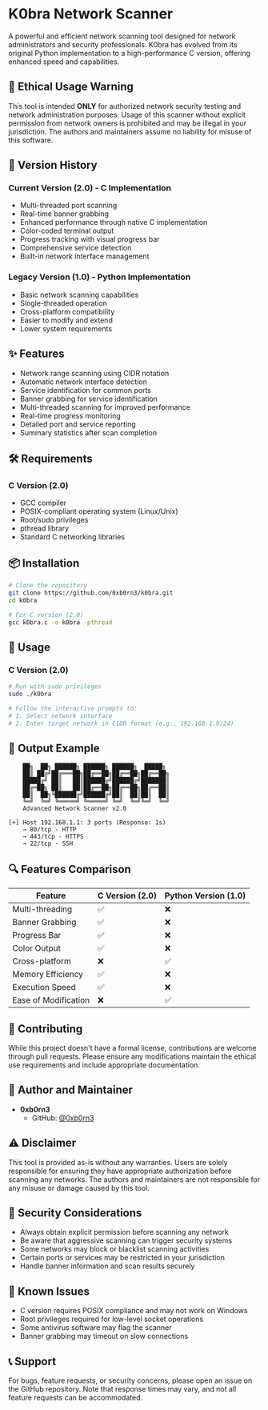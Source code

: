 # K0bra Network Scanner

A powerful and efficient network scanning tool designed for network administrators and security professionals. K0bra has evolved from its original Python implementation to a high-performance C version, offering enhanced speed and capabilities.

## 🚨 Ethical Usage Warning

This tool is intended **ONLY** for authorized network security testing and network administration purposes. Usage of this scanner without explicit permission from network owners is prohibited and may be illegal in your jurisdiction. The authors and maintainers assume no liability for misuse of this software.

## 🔄 Version History

### Current Version (2.0) - C Implementation
- Multi-threaded port scanning
- Real-time banner grabbing
- Enhanced performance through native C implementation
- Color-coded terminal output
- Progress tracking with visual progress bar
- Comprehensive service detection
- Built-in network interface management

### Legacy Version (1.0) - Python Implementation
- Basic network scanning capabilities
- Single-threaded operation
- Cross-platform compatibility
- Easier to modify and extend
- Lower system requirements

## ✨ Features

- Network range scanning using CIDR notation
- Automatic network interface detection
- Service identification for common ports
- Banner grabbing for service identification
- Multi-threaded scanning for improved performance
- Real-time progress monitoring
- Detailed port and service reporting
- Summary statistics after scan completion

## 🛠 Requirements

### C Version (2.0)
- GCC compiler
- POSIX-compliant operating system (Linux/Unix)
- Root/sudo privileges
- pthread library
- Standard C networking libraries

## 📦 Installation

```bash
# Clone the repository
git clone https://github.com/0xb0rn3/k0bra.git
cd k0bra

# For C version (2.0)
gcc k0bra.c -o k0bra -pthread

```

## 🚀 Usage

### C Version (2.0)
```bash
# Run with sudo privileges
sudo ./k0bra

# Follow the interactive prompts to:
# 1. Select network interface
# 2. Enter target network in CIDR format (e.g., 192.168.1.0/24)
```

## 🎯 Output Example

```
    ██╗  ██╗ ██████╗ ██████╗ ██████╗  █████╗ 
    ██║ ██╔╝██╔═══██╗██╔══██╗██╔══██╗██╔══██╗
    █████╔╝ ██║   ██║██████╔╝██████╔╝███████║
    ██╔═██╗ ██║   ██║██╔══██╗██╔══██╗██╔══██║
    ██║  ██╗╚██████╔╝██████╔╝██║  ██║██║  ██║
    ╚═╝  ╚═╝ ╚═════╝ ╚═════╝ ╚═╝  ╚═╝╚═╝  ╚═╝
    Advanced Network Scanner v2.0

[+] Host 192.168.1.1: 3 ports (Response: 1s)
    → 80/tcp - HTTP
    → 443/tcp - HTTPS
    → 22/tcp - SSH
```

## 🔍 Features Comparison

| Feature                  | C Version (2.0) | Python Version (1.0) |
|-------------------------|-----------------|---------------------|
| Multi-threading         | ✅              | ❌                  |
| Banner Grabbing         | ✅              | ❌                  |
| Progress Bar            | ✅              | ❌                  |
| Color Output            | ✅              | ❌                  |
| Cross-platform          | ❌              | ✅                  |
| Memory Efficiency       | ✅              | ❌                  |
| Execution Speed         | ✅              | ❌                  |
| Ease of Modification    | ❌              | ✅                  |

## 🤝 Contributing

While this project doesn't have a formal license, contributions are welcome through pull requests. Please ensure any modifications maintain the ethical use requirements and include appropriate documentation.

## 👤 Author and Maintainer

- **0xb0rn3**
  - GitHub: [@0xb0rn3](https://github.com/0xb0rn3)

## ⚠️ Disclaimer

This tool is provided as-is without any warranties. Users are solely responsible for ensuring they have appropriate authorization before scanning any networks. The authors and maintainers are not responsible for any misuse or damage caused by this tool.

## 🔐 Security Considerations

- Always obtain explicit permission before scanning any network
- Be aware that aggressive scanning can trigger security systems
- Some networks may block or blacklist scanning activities
- Certain ports or services may be restricted in your jurisdiction
- Handle banner information and scan results securely

## 🐛 Known Issues

- C version requires POSIX compliance and may not work on Windows
- Root privileges required for low-level socket operations
- Some antivirus software may flag the scanner
- Banner grabbing may timeout on slow connections

## 📞 Support

For bugs, feature requests, or security concerns, please open an issue on the GitHub repository. Note that response times may vary, and not all feature requests can be accommodated.
